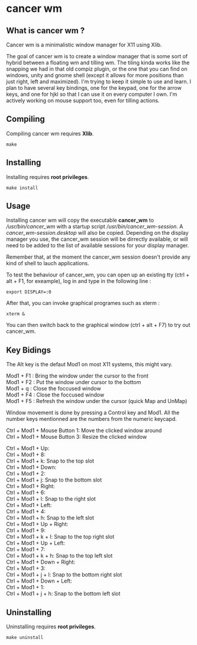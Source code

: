 cancer wm
=========

What is cancer wm ?
-------------------
Cancer wm is a minimalistic window manager for X11 using Xlib.

The goal of cancer wm is to create a window manager that is some sort of hybrid
between a floating wm and tilling wm.
The tiling kinda works like the snapping we had in that old compiz plugin, or
the one that you can find on windows, unity and gnome shell (except it allows
for more positions than just right, left and maximized).
I'm trying to keep it simple to use and learn. I plan to have several key
bindings, one for the keypad, one for the arrow keys, and one for hjkl so
that I can use it on every computer I own. I'm actively working on mouse
support too, even for tilling actions.

Compiling
---------
Compiling cancer wm requires __Xlib__.

    make

Installing
----------
Installing requires __root privileges__.

    make install

Usage
-----
Installing cancer wm will copy the executable __cancer_wm__ to */usr/bin/cancer_wm*
with a startup script */usr/bin/cancer_wm-session*. A *cancer_wm-session.desktop*
will also be copied.
Depending on the display manager you use, the cancer_wm session will be dirrectly
available, or will need to be added to the list of available sessions for 
your display manager.

Remember that, at the moment the cancer_wm session doesn't provide any kind 
of shell to lauch applications.

To test the behaviour of cancer_wm, you can open up an existing tty (ctrl + alt +
F1, for exeample), log in and type in the following line :

    export DISPLAY=:0

After that, you can invoke graphical programes such as xterm :

    xterm &

You can then switch back to the graphical window (ctrl + alt + F7) to try out 
cancer_wm.

Key Bidings
-----------

The Alt key is the defaut Mod1 on most X11 systems, this might vary.

Mod1 + F1 : Bring the window under the cursor to the front  
Mod1 + F2 : Put the window under cursor to the bottom  
Mod1 + q : Close the foccused window  
Mod1 + F4 : Close the foccused window  
Mod1 + F5 : Refresh the window under the cursor (quick Map and UnMap)  

Window movement is done by pressing a Control key and Mod1. All the number keys
mentionned are the numbers from the numeric keycapd.

Ctrl + Mod1 + Mouse Button 1: Move the clicked window around  
Ctrl + Mod1 + Mouse Button 3: Resize the clicked window  

Ctrl + Mod1 + Up:  
Ctrl + Mod1 + 8:  
Ctrl + Mod1 + k: Snap to the top slot  
Ctrl + Mod1 + Down:  
Ctrl + Mod1 + 2:  
Ctrl + Mod1 + j: Snap to the bottom slot  
Ctrl + Mod1 + Right:  
Ctrl + Mod1 + 6:  
Ctrl + Mod1 + l: Snap to the right slot  
Ctrl + Mod1 + Left:  
Ctrl + Mod1 + 4:  
Ctrl + Mod1 + h: Snap to the left slot  
Ctrl + Mod1 + Up + Right:  
Ctrl + Mod1 + 9:  
Ctrl + Mod1 + k + l: Snap to the top right slot  
Ctrl + Mod1 + Up + Left:  
Ctrl + Mod1 + 7:  
Ctrl + Mod1 + k + h: Snap to the top left slot  
Ctrl + Mod1 + Down + Right:  
Ctrl + Mod1 + 3:  
Ctrl + Mod1 + j + l: Snap to the bottom right slot  
Ctrl + Mod1 + Down + Left:  
Ctrl + Mod1 + 1:  
Ctrl + Mod1 + j + h: Snap to the bottom left slot  

Uninstalling
------------
Uninstalling requires __root privileges__.

    make uninstall


